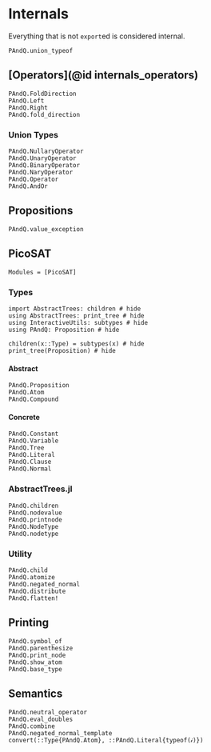 
# Internals

Everything that is not `export`ed is considered internal.

```@docs
PAndQ.union_typeof
```

## [Operators](@id internals_operators)

```@docs
PAndQ.FoldDirection
PAndQ.Left
PAndQ.Right
PAndQ.fold_direction
```

### Union Types

```@docs
PAndQ.NullaryOperator
PAndQ.UnaryOperator
PAndQ.BinaryOperator
PAndQ.NaryOperator
PAndQ.Operator
PAndQ.AndOr
```

## Propositions

```@docs
PAndQ.value_exception
```

## PicoSAT

```@autodocs
Modules = [PicoSAT]
```

### Types

```@example
import AbstractTrees: children # hide
using AbstractTrees: print_tree # hide
using InteractiveUtils: subtypes # hide
using PAndQ: Proposition # hide

children(x::Type) = subtypes(x) # hide
print_tree(Proposition) # hide
```

#### Abstract

```@docs
PAndQ.Proposition
PAndQ.Atom
PAndQ.Compound
```

#### Concrete

```@docs
PAndQ.Constant
PAndQ.Variable
PAndQ.Tree
PAndQ.Literal
PAndQ.Clause
PAndQ.Normal
```

### AbstractTrees.jl

```@docs
PAndQ.children
PAndQ.nodevalue
PAndQ.printnode
PAndQ.NodeType
PAndQ.nodetype
```

### Utility

```@docs
PAndQ.child
PAndQ.atomize
PAndQ.negated_normal
PAndQ.distribute
PAndQ.flatten!
```

## Printing

```@docs
PAndQ.symbol_of
PAndQ.parenthesize
PAndQ.print_node
PAndQ.show_atom
PAndQ.base_type
```

## Semantics

```@docs
PAndQ.neutral_operator
PAndQ.eval_doubles
PAndQ.combine
PAndQ.negated_normal_template
convert(::Type{PAndQ.Atom}, ::PAndQ.Literal{typeof(𝒾)})
```
